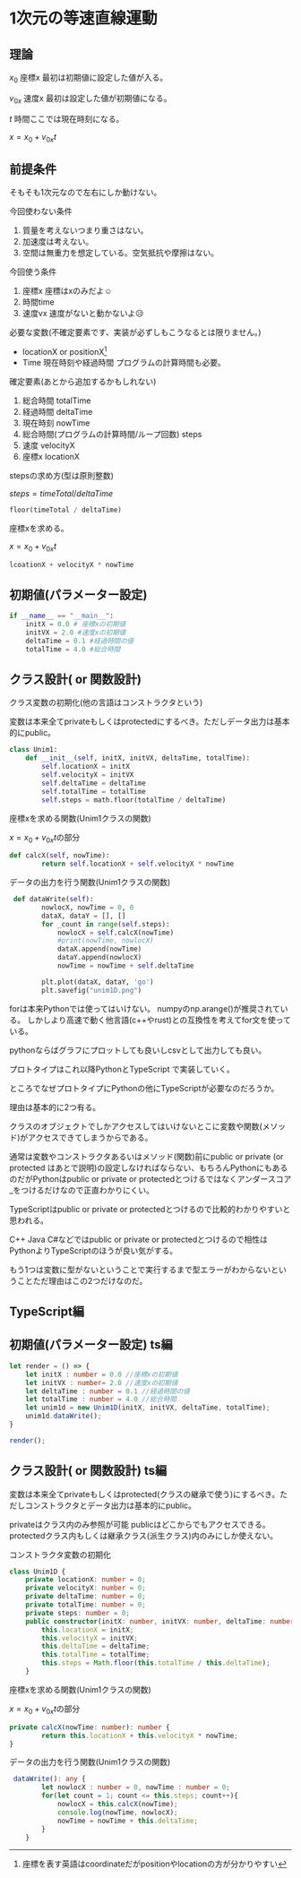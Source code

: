 # 1次元の等速直線運動

## 理論

$x_0$ 座標x 最初は初期値に設定した値が入る。

$v_{0x}$ 速度x 最初は設定した値が初期値になる。

$t$ 時間ここでは現在時刻になる。

$x = x_0 + v_{0x}t$

## 前提条件

そもそも1次元なので左右にしか動けない。

今回使わない条件

1. 質量を考えないつまり重さはない。
2. 加速度は考えない。
3. 空間は無重力を想定している。空気抵抗や摩擦はない。

今回使う条件

1. 座標x 座標はxのみだよ☺️
2. 時間time
3. 速度vx 速度がないと動かないよ😥

必要な変数(不確定要素です、実装が必ずしもこうなるとは限りません。)

* locationX or positionX[^1]
* Time 現在時刻や経過時間 プログラムの計算時間も必要。

確定要素(あとから追加するかもしれない)

1. 総合時間 totalTime
2. 経過時間 deltaTime
3. 現在時刻 nowTime
4. 総合時間(プログラムの計算時間/ループ回数) steps
5. 速度 velocityX
6. 座標x locationX

stepsの求め方(型は原則整数)

$steps = timeTotal / deltaTime$

```py
floor(timeTotal / deltaTime)
```

座標xを求める。

$x = x_0 + v_{0x}t$

```py
lcoationX + velocityX * nowTime
```

## 初期値(パラメーター設定)

```py
if __name__ == "__main__":
    initX = 0.0 # 座標xの初期値
    initVX = 2.0 #速度xの初期値
    deltaTime = 0.1 #経過時間の値
    totalTime = 4.0 #総合時間
```

## クラス設計( or 関数設計)

クラス変数の初期化(他の言語はコンストラクタという)

変数は本来全てprivateもしくはprotectedにするべき。ただしデータ出力は基本的にpublic。

```py
class Unim1:
    def __init__(self, initX, initVX, deltaTime, totalTime):
        self.locationX = initX
        self.velocityX = initVX
        self.deltaTime = deltaTime
        self.totalTime = totalTime
        self.steps = math.floor(totalTime / deltaTime)
```

座標xを求める関数(Unim1クラスの関数)

$x = x_0 + v_{0x}t$の部分

```py
def calcX(self, nowTime):
        return self.locationX + self.velocityX * nowTime
```

データの出力を行う関数(Unim1クラスの関数)

```py
 def dataWrite(self):
        nowlocX, nowTime = 0, 0
        dataX, dataY = [], []
        for _count in range(self.steps):
            nowlocX = self.calcX(nowTime)
            #print(nowTime, nowlocX)
            dataX.append(nowTime)
            dataY.append(nowlocX)
            nowTime = nowTime + self.deltaTime

        plt.plot(dataX, dataY, 'go')
        plt.savefig("unim1D.png")
```

forは本来Pythonでは使ってはいけない。
numpyのnp.arange()が推奨されている。
しかしより高速で動く他言語(c++やrust)との互換性を考えてfor文を使っている。

pythonならばグラフにプロットしても良いしcsvとして出力しても良い。

プロトタイプはこれ以降PythonとTypeScript
で実装していく。

ところでなぜプロトタイプにPythonの他にTypeScriptが必要なのだろうか。

理由は基本的に2つ有る。

クラスのオブジェクトでしかアクセスしてはいけないとこに変数や関数(メソッド)がアクセスできてしまうからである。

通常は変数やコンストラクタあるいはメソッド(関数)前にpublic or private (or protected はあとで説明)の設定しなければならない、もちろんPythonにもあるのだがPythonはpublic or private or protectedとつけるではなくアンダースコア_をつけるだけなので正直わかりにくい。

TypeScriptはpublic or private or protectedとつけるので比較的わかりやすいと思われる。

C++ Java C#などではpublic or private or protectedとつけるので相性はPythonよりTypeScriptのほうが良い気がする。

もう1つは変数に型がないということで実行するまで型エラーがわからないということただ理由はこの2つだけなのだ。

## TypeScript編

## 初期値(パラメーター設定) ts編

```typescript
let render = () => {
    let initX : number = 0.0 //座標xの初期値
    let initVX : number= 2.0 //速度xの初期値
    let deltaTime : number = 0.1 //経過時間の値
    let totalTime : number = 4.0 //総合時間
    let unim1d = new Unim1D(initX, initVX, deltaTime, totalTime);
    unim1d.dataWrite();
}

render();
```

## クラス設計( or 関数設計)  ts編

変数は本来全てprivateもしくはprotected(クラスの継承で使う)にするべき。ただしコンストラクタとデータ出力は基本的にpublic。

privateはクラス内のみ参照が可能
publicはどこからでもアクセスできる。
protectedクラス内もしくは継承クラス(派生クラス)内のみにしか使えない。

コンストラクタ変数の初期化

```typescript
class Unim1D {
    private locationX: number = 0;
    private velocityX: number = 0;
    private deltaTime: number = 0;
    private totalTime: number = 0;
    private steps: number = 0;
    public constructor(initX: number, initVX: number, deltaTime: number, totalTime: number) {
        this.locationX = initX;
        this.velocityX = initVX;
        this.deltaTime = deltaTime;
        this.totalTime = totalTime;
        this.steps = Math.floor(this.totalTime / this.deltaTime);
    }
```

座標xを求める関数(Unim1クラスの関数)

$x = x_0 + v_{0x}t$の部分

```typescript
private calcX(nowTime: number): number {
        return this.locationX + this.velocityX * nowTime;
}
```

データの出力を行う関数(Unim1クラスの関数)

```typescript
 dataWrite(): any {
        let nowlocX : number = 0, nowTime : number = 0;
        for(let count = 1; count <= this.steps; count++){
            nowlocX = this.calcX(nowTime);
            console.log(nowTime, nowlocX);
            nowTime = nowTime + this.deltaTime;
        }
    }
```

[^1]: 座標を表す英語はcoordinateだがpositionやlocationの方が分かりやすい
